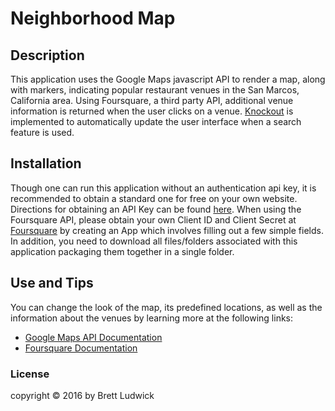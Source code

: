 # Neighborhood Map

## Description
This application uses the Google Maps javascript API to render a map, along with markers, indicating popular restaurant venues in the San Marcos, California area.  Using Foursquare, a third party API, additional venue information is returned when the user clicks on a venue.  [Knockout](http://knockoutjs.com/documentation/introduction.html) is implemented to automatically update the user interface when a search feature is used.

## Installation
Though one can run this application without an authentication api key, it is recommended to obtain a standard one for free on your own website. Directions for obtaining an API Key can be found [here](https://developers.google.com/maps/documentation/javascript/get-api-key).
When using the Foursquare API, please obtain your own Client ID and Client Secret at [Foursquare](https://foursquare.com/developers/app) by creating an App which involves filling out a few simple fields. In addition, you need to download all files/folders associated with this application packaging them together in a single folder.

## Use and Tips
You can change the look of the map, its predefined locations, as well as the information about the venues by learning more at the following links:
* [Google Maps API Documentation](https://developers.google.com/maps/documentation/javascript/)
* [Foursquare Documentation](https://developer.foursquare.com/start)

### License
copyright &copy; 2016 by Brett Ludwick
